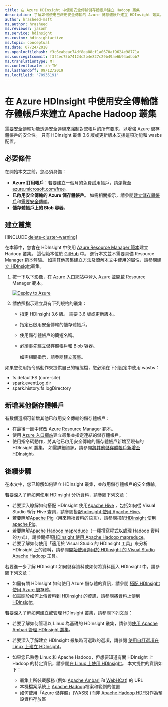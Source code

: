 ```yaml
---
title: 在 Azure HDInsight 中使用安全傳輸儲存體帳戶建立 Hadoop 叢集
description: 了解如何使用已啟用安全傳輸的 Azure 儲存體帳戶建立 HDInsight 叢集。
author: hrasheed-msft
ms.author: hrasheed
ms.reviewer: jasonh
ms.service: hdinsight
ms.custom: hdinsightactive
ms.topic: conceptual
ms.date: 07/24/2018
ms.openlocfilehash: f3c6eabeac74df8ea88cf1a0670af9624e98771a
ms.sourcegitcommit: f3f4ec75b74124c2b4e827c29b49ae6b94adbbb7
ms.translationtype: MT
ms.contentlocale: zh-TW
ms.lasthandoff: 09/12/2019
ms.locfileid: "70935191"
---
```

# <a name="create-apache-hadoop-cluster-with-secure-transfer-storage-accounts-in-azure-hdinsight"></a>在 Azure HDInsight 中使用安全傳輸儲存體帳戶來建立 Apache Hadoop 叢集

[需要安全傳輸](../storage/common/storage-require-secure-transfer.md)功能透過安全連線來強制對您帳戶的所有要求，以增強 Azure 儲存體帳戶的安全性。 只有 HDInsight 叢集 3.6 版或更新版本支援這項功能和 wasbs 配置。

## <a name="prerequisites"></a>必要條件
在開始本文之前，您必須具備：

* **Azure 訂用帳戶**：若要建立一個月的免費試用帳戶，請瀏覽至 [azure.microsoft.com/free](https://azure.microsoft.com/free)。
* **已啟用安全傳輸的 Azure 儲存體帳戶**。 如需相關指示，請參閱[建立儲存體帳戶](../storage/common/storage-quickstart-create-account.md)和[需要安全傳輸](../storage/common/storage-require-secure-transfer.md)。
* **儲存體帳戶上的 Blob 容器**。

## <a name="create-cluster"></a>建立叢集

[!INCLUDE [delete-cluster-warning](../../includes/hdinsight-delete-cluster-warning.md)]


在本節中，您會在 HDInsight 中使用 [Azure Resource Manager 範本](../azure-resource-manager/resource-group-template-deploy.md)建立 Hadoop 叢集。 這個範本位於 [GitHub](https://azure.microsoft.com/resources/templates/101-hdinsight-linux-with-existing-default-storage-account/) 中。 進行本文並不需要具備 Resource Manager 範本體驗。 如需其他叢集建立方法及瞭解本文中使用的屬性，請參閱[建立 HDInsight](hdinsight-hadoop-provision-linux-clusters.md)叢集。

1. 按一下以下影像，在 Azure 入口網站中登入 Azure 並開啟 Resource Manager 範本。

    <a href="https://portal.azure.com/#create/Microsoft.Template/uri/https%3A%2F%2Fraw.githubusercontent.com%2FAzure%2Fazure-quickstart-templates%2Fmaster%2F101-hdinsight-linux-with-existing-default-storage-account%2Fazuredeploy.json" target="_blank"><img src="./media/hdinsight-hadoop-create-linux-clusters-with-secure-transfer-storage/hdi-deploy-to-azure1.png" alt="Deploy to Azure"></a>

2. 請依照指示建立具有下列規格的叢集： 

    - 指定 HDInsight 3.6 版。 需要 3.6 版或更新版本。
    - 指定已啟用安全傳輸的儲存體帳戶。
    - 使用儲存體帳戶的簡短名稱。
    - 必須事先建立儲存體帳戶和 Blob 容器。

      如需相關指示，請參閱[建立叢集](hadoop/apache-hadoop-linux-tutorial-get-started.md#create-cluster)。

如果您使用指令碼動作來提供自己的組態檔，您必須在下列設定中使用 wasbs：

- fs.defaultFS (core-site)
- spark.eventLog.dir 
- spark.history.fs.logDirectory

## <a name="add-additional-storage-accounts"></a>新增其他儲存體帳戶

有數個選項可新增其他已啟用安全傳輸的儲存體帳戶：

- 在最後一節中修改 Azure Resource Manager 範本。
- 使用 [Azure 入口網站](https://portal.azure.com)建立叢集並指定連結的儲存體帳戶。
- 使用指令碼動作，將其他已啟用安全傳輸的儲存體帳戶新增至現有的 HDInsight 叢集。 如需詳細資訊，請參閱[將其他儲存體帳戶新增至 HDInsight](hdinsight-hadoop-add-storage.md)。

## <a name="next-steps"></a>後續步驟
在本文中，您已瞭解如何建立 HDInsight 叢集，並啟用儲存體帳戶的安全傳輸。

若要深入了解如何使用 HDInsight 分析資料，請參閱下列文章：

* 若要深入瞭解如何搭配 HDInsight 使用[Apache Hive](https://hive.apache.org/) ，包括如何從 Visual Studio 執行 Hive 查詢，請參閱搭配[hdinsight 使用 Apache Hive][hdinsight-use-hive]。
* 若要瞭解[Apache Pig](https://pig.apache.org/)（用來轉換資料的語言），請參閱搭配[HDInsight 使用 apache Pig][hdinsight-use-pig]。
* 若要瞭解[Apache Hadoop mapreduce](https://hadoop.apache.org/docs/current/hadoop-mapreduce-client/hadoop-mapreduce-client-core/MapReduceTutorial.html)（一種撰寫程式以處理 Hadoop 資料的方式），請參閱搭配[HDInsight 使用 Apache Hadoop mapreduce][hdinsight-use-mapreduce]。
* 若要了解如何使用「適用於 Visual Studio 的 HDInsight 工具」來分析 HDInsight 上的資料，請參閱[開始使用適用於 HDInsight 的 Visual Studio Apache Hadoop 工具](hadoop/apache-hadoop-visual-studio-tools-get-started.md)。

若要進一步了解 HDInsight 如何儲存資料或如何將資料匯入 HDInsight 中，請參閱下列文章：

* 如需有關 HDInsight 如何使用 Azure 儲存體的資訊，請參閱 [搭配 HDInsight 使用 Azure 儲存體](hdinsight-hadoop-use-blob-storage.md)。
* 如需關於如何上傳資料到 HDInsight 的資訊，請參閱[將資料上傳到 HDInsight][hdinsight-upload-data]。

若要深入了解如何建立或管理 HDInsight 叢集，請參閱下列文章：

* 若要了解如何管理以 Linux 為基礎的 HDInsight 叢集，請參閱[使用 Apache Ambari 管理 HDInsight 叢集](hdinsight-hadoop-manage-ambari.md)。
* 若要深入了解建立 HDInsight 叢集時可選取的選項，請參閱 [使用自訂選項在 Linux 上建立 HDInsight](hdinsight-hadoop-provision-linux-clusters.md)。
* 如果您已熟悉 Linux 和 Apache Hadoop，但想要知道有關 HDInsight 上 Hadoop 的特定資訊，請參閱[在 Linux 上使用 HDInsight](hdinsight-hadoop-linux-information.md)。 本文提供的資訊如下：

  * 叢集上所裝載服務 (例如 [Apache Ambari](https://ambari.apache.org/) 和 [WebHCat](https://cwiki.apache.org/confluence/display/Hive/WebHCat)) 的 URL
  * 本機檔案系統上 [Apache Hadoop](https://hadoop.apache.org/)檔案和範例的位置
  * 如何使用「Azure 儲存體」(WASB) (而非 [Apache Hadoop HDFS](https://hadoop.apache.org/docs/current/hadoop-project-dist/hadoop-hdfs/HdfsUserGuide.html))作為預設資料存放區

[1]: ../HDInsight/hadoop/apache-hadoop-visual-studio-tools-get-started.md

[hdinsight-provision]: hdinsight-provision-linux-clusters.md
[hdinsight-upload-data]: hdinsight-upload-data.md
[hdinsight-use-mapreduce]:hadoop/hdinsight-use-mapreduce.md
[hdinsight-use-hive]:hadoop/hdinsight-use-hive.md
[hdinsight-use-pig]:hadoop/hdinsight-use-pig.md
